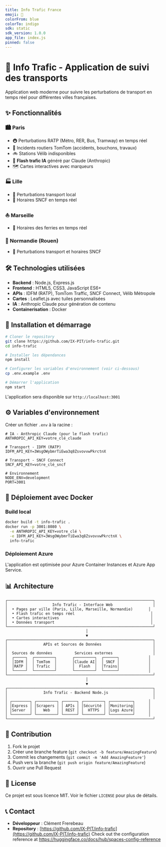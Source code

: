 ```yaml
---
title: Info Trafic France
emoji: 🚉
colorFrom: blue
colorTo: indigo
sdk: static
sdk_version: 1.0.0
app_file: index.js
pinned: false
---
```


# 🚦 Info Trafic - Application de suivi des transports

Application web moderne pour suivre les perturbations de transport en temps réel pour différentes villes françaises.

## ✨ Fonctionnalités

### 🏙️ **Paris**
- 🚇 Perturbations RATP (Métro, RER, Bus, Tramway) en temps réel
- 🚗 Incidents routiers TomTom (accidents, bouchons, travaux)
- 🚲 Stations Vélib indisponibles
- 🤖 **Flash trafic IA** généré par Claude (Anthropic)
- 🗺️ Cartes interactives avec marqueurs

### 🏭 **Lille**
- 🚊 Perturbations transport local
- 🚄 Horaires SNCF en temps réel

### ⛵ **Marseille**
- 🚢 Horaires des ferries en temps réel

### 🌊 **Normandie (Rouen)**
- 🚆 Perturbations transport et horaires SNCF

## 🛠️ Technologies utilisées

- **Backend** : Node.js, Express.js
- **Frontend** : HTML5, CSS3, JavaScript ES6+
- **APIs** : IDFM (RATP), TomTom Traffic, SNCF Connect, Vélib Métropole
- **Cartes** : Leaflet.js avec tuiles personnalisées
- **IA** : Anthropic Claude pour génération de contenu
- **Containerisation** : Docker

## 🚀 Installation et démarrage

```bash
# Cloner le repository
git clone https://github.com/IX-PIT/info-trafic.git
cd info-trafic

# Installer les dépendances
npm install

# Configurer les variables d'environnement (voir ci-dessous)
cp .env.example .env

# Démarrer l'application
npm start
```

L'application sera disponible sur `http://localhost:3001`

## ⚙️ Variables d'environnement

Créer un fichier `.env` à la racine :

```env
# IA - Anthropic Claude (pour le flash trafic)
ANTHROPIC_API_KEY=votre_clé_claude

# Transport - IDFM (RATP)
IDFM_API_KEY=3WsgOWybmrTiEwa3q8ZsvovvwPkrctnX

# Transport - SNCF Connect
SNCF_API_KEY=votre_clé_sncf

# Environnement
NODE_ENV=development
PORT=3001
```

## 🐳 Déploiement avec Docker

### Build local
```bash
docker build -t info-trafic .
docker run -p 3001:8080 \
  -e ANTHROPIC_API_KEY=votre_clé \
  -e IDFM_API_KEY=3WsgOWybmrTiEwa3q8ZsvovvwPkrctnX \
  info-trafic
```

### Déploiement Azure
L'application est optimisée pour Azure Container Instances et Azure App Service.

## 📊 Architecture

```
┌─────────────────────────────────────────────────────────────────┐
│                    Info Trafic - Interface Web                  │
│  • Pages par ville (Paris, Lille, Marseille, Normandie)       │
│  • Flash trafic en temps réel                                  │
│  • Cartes interactives                                         │
│  • Données transport                                           │
└─────────────────────────────────────────────────────────────────┘
                                    │
                                    ▼
┌─────────────────────────────────────────────────────────────────┐
│                APIs et Sources de Données                       │
│                                                                 │
│  Sources de données          Services externes                  │
│  ┌─────┐  ┌─────────┐       ┌─────────┐  ┌──────┐             │
│  │IDFM │  │ TomTom  │       │Claude AI│  │ SNCF │             │
│  │RATP │  │ Trafic  │       │  Flash  │  │Trains│             │
│  └─────┘  └─────────┘       └─────────┘  └──────┘             │
└─────────────────────────────────────────────────────────────────┘
                                    │
                                    ▼
┌─────────────────────────────────────────────────────────────────┐
│                Info Trafic - Backend Node.js                    │
│                                                                 │
│ ┌────────┐ ┌─────────┐ ┌──────┐ ┌─────────┐ ┌──────────┐      │
│ │Express │ │Scrapers │ │ APIs │ │Sécurité │ │Monitoring│      │
│ │Server  │ │   Web   │ │ REST │ │  HTTPS  │ │Logs Azure│      │
│ └────────┘ └─────────┘ └──────┘ └─────────┘ └──────────┘      │
└─────────────────────────────────────────────────────────────────┘
```

## 🤝 Contribution

1. Fork le projet
2. Créer une branche feature (`git checkout -b feature/AmazingFeature`)
3. Commit les changements (`git commit -m 'Add AmazingFeature'`)
4. Push vers la branche (`git push origin feature/AmazingFeature`)
5. Ouvrir une Pull Request

## 📝 License

Ce projet est sous licence MIT. Voir le fichier `LICENSE` pour plus de détails.

## 📞 Contact

- **Développeur** : Clément Frerebeau
- **Repository** : [https://github.com/IX-PIT/info-trafic](https://github.com/IX-PIT/info-trafic)
Check out the configuration reference at https://huggingface.co/docs/hub/spaces-config-reference
